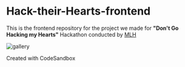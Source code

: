 # Hack-their-Hearts-frontend

This is the frontend repository for the project we made for **"Don't Go Hacking my Hearts"** Hackathon conducted by [MLH](mlh.io) 

![gallery](https://user-images.githubusercontent.com/83456083/153928266-a6c628b3-7253-4330-82ab-8957a35fb7b3.jpg)


Created with CodeSandbox
